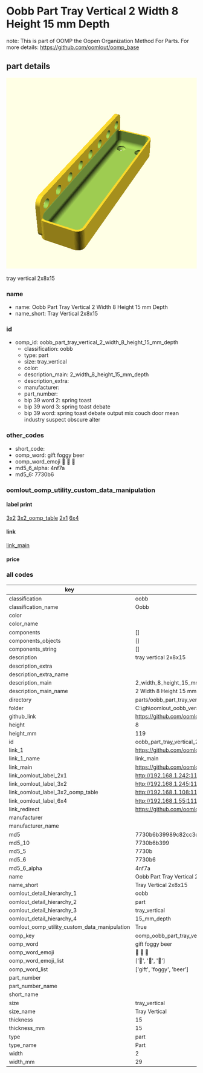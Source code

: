 # Oobb Part Tray Vertical 2 Width 8 Height 15 mm Depth  

note: This is part of OOMP the Oopen Organization Method For Parts. For more details: https://github.com/oomlout/oomp_base

##  part details
  

[![](3dpr.png)](3dpr.png)

tray vertical 2x8x15



### name
* name: Oobb Part Tray Vertical 2 Width 8 Height 15 mm Depth
* name_short: Tray Vertical 2x8x15 
### id
* oomp_id: oobb_part_tray_vertical_2_width_8_height_15_mm_depth
  * classification: oobb
  * type: part
  * size: tray_vertical
  * color: 
  * description_main: 2_width_8_height_15_mm_depth
  * description_extra: 
  * manufacturer: 
  * part_number: 
  * bip 39 word 2: spring toast
  * bip 39 word 3: spring toast debate
  * bip 39 word: spring toast debate output mix couch door mean industry suspect obscure alter

### other_codes
* short_code: 
* oomp_word: gift foggy beer
* oomp_word_emoji :gift: :foggy: :beer:
* md5_6_alpha: 4nf7a
* md5_6: 7730b6






### oomlout_oomp_utility_custom_data_manipulation
#### label print
[3x2](http://192.168.1.245:1112/?label=oomp%204nf7a)
[3x2_oomp_table](http://192.168.1.108:1112/?label=oomp%204nf7a)
[2x1](http://192.168.1.242:1112/?label=oomp%204nf7a)
[6x4](http://192.168.1.55:1112/?label=oomp%204nf7a)    

#### link

[link_main](https://github.com/oomlout/oomlout_oobb_version_4_generated_parts/tree/main/navigation_oomp/oobb/part/tray_vertical/2_width_8_height_15_mm_depth/part)                              

#### price







### all codes 
| key | value |  
| --- | --- |  
| classification | oobb |  
| classification_name | Oobb |  
| color |  |  
| color_name |  |  
| components | [] |  
| components_objects | [] |  
| components_string | [] |  
| description | tray vertical 2x8x15 |  
| description_extra |  |  
| description_extra_name |  |  
| description_main | 2_width_8_height_15_mm_depth |  
| description_main_name | 2 Width 8 Height 15 mm Depth |  
| directory | parts/oobb_part_tray_vertical_2_width_8_height_15_mm_depth |  
| folder | C:\gh\oomlout_oobb_version_4_generated_parts\parts\oobb_part_tray_vertical_2_width_8_height_15_mm_depth |  
| github_link | https://github.com/oomlout/oomlout_oomp_part_src/tree/main/parts/oobb_part_tray_vertical_2_width_8_height_15_mm_depth |  
| height | 8 |  
| height_mm | 119 |  
| id | oobb_part_tray_vertical_2_width_8_height_15_mm_depth |  
| link_1 | https://github.com/oomlout/oomlout_oobb_version_4_generated_parts/tree/main/navigation_oomp/oobb/part/tray_vertical/2_width_8_height_15_mm_depth/part |  
| link_1_name | link_main |  
| link_main | https://github.com/oomlout/oomlout_oobb_version_4_generated_parts/tree/main/navigation_oomp/oobb/part/tray_vertical/2_width_8_height_15_mm_depth/part |  
| link_oomlout_label_2x1 | http://192.168.1.242:1112/?label=oomp%204nf7a |  
| link_oomlout_label_3x2 | http://192.168.1.245:1112/?label=oomp%204nf7a |  
| link_oomlout_label_3x2_oomp_table | http://192.168.1.108:1112/?label=oomp%204nf7a |  
| link_oomlout_label_6x4 | http://192.168.1.55:1112/?label=oomp%204nf7a |  
| link_redirect | https://github.com/oomlout/oomlout_oobb_version_4_generated_parts/tree/main/parts/oobb_tray_vertical_02_08_15 |  
| manufacturer |  |  
| manufacturer_name |  |  
| md5 | 7730b6b39989c82cc3c709d670b8c699 |  
| md5_10 | 7730b6b399 |  
| md5_5 | 7730b |  
| md5_6 | 7730b6 |  
| md5_6_alpha | 4nf7a |  
| name | Oobb Part Tray Vertical 2 Width 8 Height 15 mm Depth |  
| name_short | Tray Vertical 2x8x15  |  
| oomlout_detail_hierarchy_1 | oobb |  
| oomlout_detail_hierarchy_2 | part |  
| oomlout_detail_hierarchy_3 | tray_vertical |  
| oomlout_detail_hierarchy_4 | 15_mm_depth |  
| oomlout_oomp_utility_custom_data_manipulation | True |  
| oomp_key | oomp_oobb_part_tray_vertical_2_width_8_height_15_mm_depth |  
| oomp_word | gift foggy beer |  
| oomp_word_emoji | :gift: :foggy: :beer: |  
| oomp_word_emoji_list | [':gift:', ':foggy:', ':beer:'] |  
| oomp_word_list | ['gift', 'foggy', 'beer'] |  
| part_number |  |  
| part_number_name |  |  
| short_name |  |  
| size | tray_vertical |  
| size_name | Tray Vertical |  
| thickness | 15 |  
| thickness_mm | 15 |  
| type | part |  
| type_name | Part |  
| width | 2 |  
| width_mm | 29 |  
